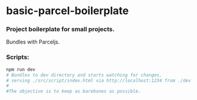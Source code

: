 # basic-parcel-boilerplate
### Project boilerplate for small projects.

Bundles with Parceljs.

### Scripts:
```ruby
npm run dev
# Bundles to dev directory and starts watching for changes, 
# serving ./src/script/index.html via http://localhost:1234 from ./dev directory
#
#The objective is to keep as barebones as possible.
```